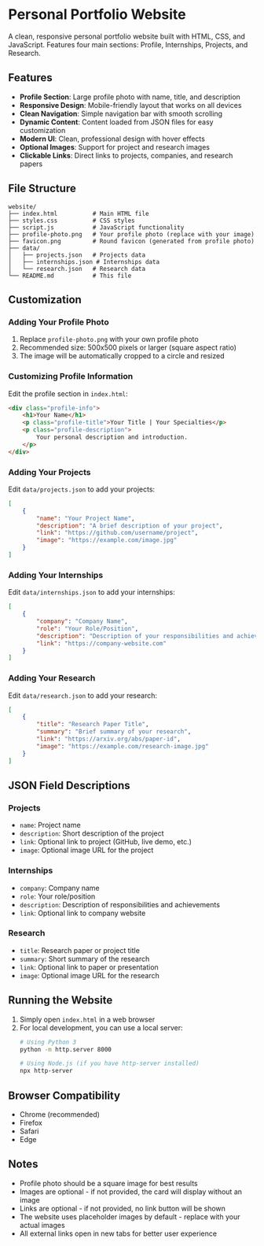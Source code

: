 # Personal Portfolio Website

A clean, responsive personal portfolio website built with HTML, CSS, and JavaScript. Features four main sections: Profile, Internships, Projects, and Research.

## Features

- **Profile Section**: Large profile photo with name, title, and description
- **Responsive Design**: Mobile-friendly layout that works on all devices
- **Clean Navigation**: Simple navigation bar with smooth scrolling
- **Dynamic Content**: Content loaded from JSON files for easy customization
- **Modern UI**: Clean, professional design with hover effects
- **Optional Images**: Support for project and research images
- **Clickable Links**: Direct links to projects, companies, and research papers

## File Structure

```
website/
├── index.html          # Main HTML file
├── styles.css          # CSS styles
├── script.js           # JavaScript functionality
├── profile-photo.png   # Your profile photo (replace with your image)
├── favicon.png         # Round favicon (generated from profile photo)
├── data/
│   ├── projects.json   # Projects data
│   ├── internships.json # Internships data
│   └── research.json   # Research data
└── README.md           # This file
```

## Customization

### Adding Your Profile Photo

1. Replace `profile-photo.png` with your own profile photo
2. Recommended size: 500x500 pixels or larger (square aspect ratio)
3. The image will be automatically cropped to a circle and resized

### Customizing Profile Information

Edit the profile section in `index.html`:

```html
<div class="profile-info">
    <h1>Your Name</h1>
    <p class="profile-title">Your Title | Your Specialties</p>
    <p class="profile-description">
        Your personal description and introduction.
    </p>
</div>
```

### Adding Your Projects

Edit `data/projects.json` to add your projects:

```json
[
    {
        "name": "Your Project Name",
        "description": "A brief description of your project",
        "link": "https://github.com/username/project",
        "image": "https://example.com/image.jpg"
    }
]
```

### Adding Your Internships

Edit `data/internships.json` to add your internships:

```json
[
    {
        "company": "Company Name",
        "role": "Your Role/Position",
        "description": "Description of your responsibilities and achievements",
        "link": "https://company-website.com"
    }
]
```

### Adding Your Research

Edit `data/research.json` to add your research:

```json
[
    {
        "title": "Research Paper Title",
        "summary": "Brief summary of your research",
        "link": "https://arxiv.org/abs/paper-id",
        "image": "https://example.com/research-image.jpg"
    }
]
```

## JSON Field Descriptions

### Projects
- `name`: Project name
- `description`: Short description of the project
- `link`: Optional link to project (GitHub, live demo, etc.)
- `image`: Optional image URL for the project

### Internships
- `company`: Company name
- `role`: Your role/position
- `description`: Description of responsibilities and achievements
- `link`: Optional link to company website

### Research
- `title`: Research paper or project title
- `summary`: Short summary of the research
- `link`: Optional link to paper or presentation
- `image`: Optional image URL for the research

## Running the Website

1. Simply open `index.html` in a web browser
2. For local development, you can use a local server:
   ```bash
   # Using Python 3
   python -m http.server 8000
   
   # Using Node.js (if you have http-server installed)
   npx http-server
   ```

## Browser Compatibility

- Chrome (recommended)
- Firefox
- Safari
- Edge

## Notes

- Profile photo should be a square image for best results
- Images are optional - if not provided, the card will display without an image
- Links are optional - if not provided, no link button will be shown
- The website uses placeholder images by default - replace with your actual images
- All external links open in new tabs for better user experience 
